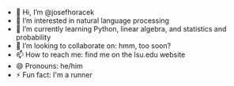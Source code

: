 - 👋 Hi, I’m @josefhoracek
- 👀 I’m interested in natural language processing
- 🌱 I’m currently learning Python, linear algebra, and statistics and probability
- 💞️ I’m looking to collaborate on: hmm, too soon?
- 📫 How to reach me: find me on the lsu.edu website
- 😄 Pronouns: he/him
- ⚡ Fun fact: I'm a runner

<!---
josefhoracek/josefhoracek is a ✨ special ✨ repository because its `README.md` (this file) appears on your GitHub profile.
You can click the Preview link to take a look at your changes.
--->
